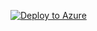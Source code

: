 [![Deploy to Azure](https://aka.ms/deploytoazurebutton)](https://portal.azure.com/#create/Microsoft.Template/uri/https%3A%2F%2Fraw.githubusercontent.com%2Fsangramrath%2Fstrapi-community-content%2Fmaster%2Ftutorials%2Fcode%2Fstrapi-quickstart-azure-arm%2Fazure-arm-vm-autoinstall-strapi.json)
